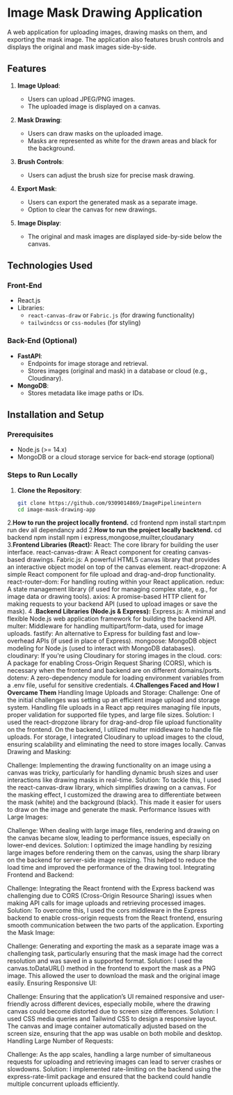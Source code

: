 # Image Mask Drawing Application

A web application for uploading images, drawing masks on them, and exporting the mask image. The application also features brush controls and displays the original and mask images side-by-side.

## Features

1. **Image Upload**:
   - Users can upload JPEG/PNG images.
   - The uploaded image is displayed on a canvas.

2. **Mask Drawing**:
   - Users can draw masks on the uploaded image.
   - Masks are represented as white for the drawn areas and black for the background.

3. **Brush Controls**:
   - Users can adjust the brush size for precise mask drawing.

4. **Export Mask**:
   - Users can export the generated mask as a separate image.
   - Option to clear the canvas for new drawings.

5. **Image Display**:
   - The original and mask images are displayed side-by-side below the canvas.

## Technologies Used

### Front-End
- React.js
- Libraries:
  - `react-canvas-draw` or `Fabric.js` (for drawing functionality)
  - `tailwindcss` or `css-modules` (for styling)

### Back-End (Optional)
- **FastAPI**:
  - Endpoints for image storage and retrieval.
  - Stores images (original and mask) in a database or cloud (e.g., Cloudinary).
- **MongoDB**:
  - Stores metadata like image paths or IDs.

## Installation and Setup

### Prerequisites
- Node.js (>= 14.x)
- MongoDB or a cloud storage service for back-end storage (optional)

### Steps to Run Locally
1. **Clone the Repository**:
   ```bash
   git clone https://github.com/9309014869/ImagePipelineintern
   cd image-mask-drawing-app

2.**How to run the project locally frontend.**
    cd frontend 
    npm install 
    start:npm run dev
    all dependancy add 
2.**How to run the project locally backtend.**
cd backend
npm install 
npm i express,mongoose,muilter,cloudanary
3.**Frontend Libraries (React):**
React: The core library for building the user interface.
react-canvas-draw: A React component for creating canvas-based drawings.
Fabric.js: A powerful HTML5 canvas library that provides an interactive object model on top of the canvas element.
react-dropzone: A simple React component for file upload and drag-and-drop functionality.
react-router-dom: For handling routing within your React application.
redux: A state management library (if used for managing complex state, e.g., for image data or drawing tools).
axios: A promise-based HTTP client for making requests to your backend API (used to upload images or save the mask).
4 .**Backend Libraries (Node.js & Express):**
Express.js: A minimal and flexible Node.js web application framework for building the backend API.
multer: Middleware for handling multipart/form-data, used for image uploads.
fastify: An alternative to Express for building fast and low-overhead APIs (if used in place of Express).
mongoose: MongoDB object modeling for Node.js (used to interact with MongoDB databases).
cloudinary: If you're using Cloudinary for storing images in the cloud.
cors: A package for enabling Cross-Origin Request Sharing (CORS), which is necessary when the frontend and backend are on different domains/ports.
dotenv: A zero-dependency module for loading environment variables from a .env file, useful for sensitive credentials.
4.**Challenges Faced and How I Overcame Them**
Handling Image Uploads and Storage:
Challenge: One of the initial challenges was setting up an efficient image upload and storage system. Handling file uploads in a React app requires managing file inputs, proper validation for supported file types, and large file sizes.
Solution: I used the react-dropzone library for drag-and-drop file upload functionality on the frontend. On the backend, I utilized multer middleware to handle file uploads. For storage, I integrated Cloudinary to upload images to the cloud, ensuring scalability and eliminating the need to store images locally.
Canvas Drawing and Masking:

Challenge: Implementing the drawing functionality on an image using a canvas was tricky, particularly for handling dynamic brush sizes and user interactions like drawing masks in real-time.
Solution: To tackle this, I used the react-canvas-draw library, which simplifies drawing on a canvas. For the masking effect, I customized the drawing area to differentiate between the mask (white) and the background (black). This made it easier for users to draw on the image and generate the mask.
Performance Issues with Large Images:

Challenge: When dealing with large image files, rendering and drawing on the canvas became slow, leading to performance issues, especially on lower-end devices.
Solution: I optimized the image handling by resizing large images before rendering them on the canvas, using the sharp library on the backend for server-side image resizing. This helped to reduce the load time and improved the performance of the drawing tool.
Integrating Frontend and Backend:

Challenge: Integrating the React frontend with the Express backend was challenging due to CORS (Cross-Origin Resource Sharing) issues when making API calls for image uploads and retrieving processed images.
Solution: To overcome this, I used the cors middleware in the Express backend to enable cross-origin requests from the React frontend, ensuring smooth communication between the two parts of the application.
Exporting the Mask Image:

Challenge: Generating and exporting the mask as a separate image was a challenging task, particularly ensuring that the mask image had the correct resolution and was saved in a supported format.
Solution: I used the canvas.toDataURL() method in the frontend to export the mask as a PNG image. This allowed the user to download the mask and the original image easily.
Ensuring Responsive UI:

Challenge: Ensuring that the application’s UI remained responsive and user-friendly across different devices, especially mobile, where the drawing canvas could become distorted due to screen size differences.
Solution: I used CSS media queries and Tailwind CSS to design a responsive layout. The canvas and image container automatically adjusted based on the screen size, ensuring that the app was usable on both mobile and desktop.
Handling Large Number of Requests:

Challenge: As the app scales, handling a large number of simultaneous requests for uploading and retrieving images can lead to server crashes or slowdowns.
Solution: I implemented rate-limiting on the backend using the express-rate-limit package and ensured that the backend could handle multiple concurrent uploads efficiently.


